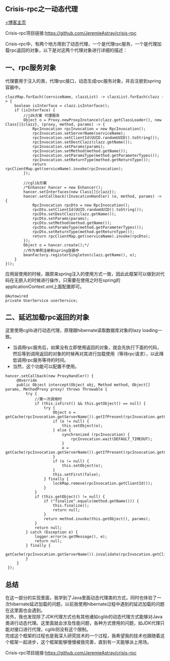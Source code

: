 ## Crisis-rpc之一动态代理  
[<博客主页](https://jeremieastray.github.io)  
  
Crisis-rpc项目链接:https://github.com/JeremieAstray/crisis-rpc

Crisis-rpc中，有两个地方用到了动态代理，一个是代理rpc服务，一个是代理加载rpc返回的对象，以下是对这两个代理对象进行详细的描述：

## 一、rpc服务对象
代理要用于注入的类，代理rpc接口，动态生成rpc服务对象，并且注册到spring容器中。

```
clazzMap.forEach((serviceName, clazzList) -> clazzList.forEach(clazz -> {
    boolean isInterface = clazz.isInterface();
    if (isInterface) {
        //jdk方案 代理服务
        Object o = Proxy.newProxyInstance(clazz.getClassLoader(), new Class[]{clazz}, (proxy, method, params) -> {
            RpcInvocation rpcInvocation = new RpcInvocation();
            rpcInvocation.setServerName(serviceName);
            rpcInvocation.setClientId(UUID.randomUUID().toString());
            rpcInvocation.setDestClazz(clazz.getName());
            rpcInvocation.setParams(params);
            rpcInvocation.setMethod(method.getName());
            rpcInvocation.setParamsType(method.getParameterTypes());
            rpcInvocation.setReturnType(method.getReturnType());
            return rpcClientMap.get(serviceName).invoke(rpcInvocation);
        });

        //cglib方案
        /*Enhancer hancer = new Enhancer();
        hancer.setInterfaces(new Class[]{clazz});
        hancer.setCallback((InvocationHandler) (o, method, params) -> {
            RpcInvocation rpcDto = new RpcInvocation();
            rpcDto.setClientId(UUID.randomUUID().toString());
            rpcDto.setDestClazz(clazz.getName());
            rpcDto.setParams(params);
            rpcDto.setMethod(method.getName());
            rpcDto.setParamsType(method.getParameterTypes());
            rpcDto.setReturnType(method.getReturnType());
            return rpcClientMap.get(serviceName).invoke(rpcDto);
        });
        Object o = hancer.create();*/
        //作为单例注册到spring容器中
        beanFactory.registerSingleton(clazz.getName(), o);
    }
}));
```
应用层使用的时候，跟原来spring注入的使用方式一致，因此此框架可以做到对代码在无嵌入的时候进行操作，只需要在使用之时在spring的applicationContext.xml上面配置即可。
```
@Autowired
private UserService userService;
```


## 二、延迟加载rpc返回的对象
这里使用cglib进行动态代理，原理跟hibernate读取数据库对象的lazy loading一致。
* 当调用rpc服务后，如果没有立即使用返回的对象，就会先执行下面的代码，然后等到调用返回的对象的时候再对其进行加载使用（等待rpc请求），以此降低调用rpc服务等待的时间。
* 当然，这个功能可以配置不使用。

```
hancer.setCallback(new ProxyHandler() {
     @Override
     public Object intercept(Object obj, Method method, Object[] params, MethodProxy proxy) throws Throwable {
         try {
             //第一次调用时
             if (this.isFirst() && this.getObject() == null) {
                 try {
                     Object o = getCache(rpcInvocation.getServerName()).getIfPresent(rpcInvocation.getClientId());
                     if (o != null) {
                         this.setObject(o);
                     } else {
                         synchronized (rpcInvocation) {
                             rpcInvocation.wait(DEFAULT_TIMEOUT);
                         }
                         o = getCache(rpcInvocation.getServerName()).getIfPresent(rpcInvocation.getClientId());
                     }
                     if (o != null) {
                         this.setObject(o);
                     }
                     this.setFirst(false);
                 } finally {
                     lockMap.remove(rpcInvocation.getClientId());
                 }
             }
             if (this.getObject() != null) {
                 if ("finalize".equals(method.getName())) {
                     this.finalize();
                     return null;
                 }
                 return method.invoke(this.getObject(), params);
             }
             return null;
         } catch (Exception e) {
             logger.error(e.getMessage(), e);
             return null;
         } finally {
             getCache(rpcInvocation.getServerName()).invalidate(rpcInvocation.getClientId());
         }
     }
 });
```

## 总结
在这一部分的实现里面，我学到了Java里面动态代理类的方式，同时也体验了一次hibernate延迟加载的问题，以前我使用hibernate过程中遇到的延迟加载的问题在这里面也会遇到。  
另外，我也发现除了JDK代理方式也有其他诸如cglib的动态代理方式能够对Java类进行动态代理。这里面就会涉及性能问题，各种方式使用的问题，如JDK代理只能对接口进行代理，cglib则没有这个限制。  
完成这个框架的过程也是我深入研究技术的一个过程，我希望我的技术也跟随着这个框架一起进步，这个框架能够慢慢被我完善，直到有一天能够派上用场。  

Crisis-rpc项目链接:https://github.com/JeremieAstray/crisis-rpc
